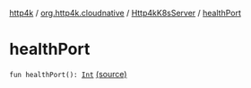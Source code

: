 [http4k](../../index.md) / [org.http4k.cloudnative](../index.md) / [Http4kK8sServer](index.md) / [healthPort](./health-port.md)

# healthPort

`fun healthPort(): `[`Int`](https://kotlinlang.org/api/latest/jvm/stdlib/kotlin/-int/index.html) [(source)](https://github.com/http4k/http4k/blob/master/http4k-cloudnative/src/main/kotlin/org/http4k/cloudnative/Http4kK8sServer.kt#L19)
